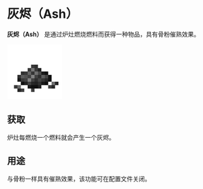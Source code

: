 # 灰烬（Ash）

**灰烬（Ash）** 是通过炉灶燃烧燃料而获得一种物品，具有骨粉催熟效果。

![&#x7070;&#x70EC;&#xFF08;&#x53EF;&#x80FD;&#x662F;&#x8349;&#x6728;&#x7070;&#xFF0C;&#x4E5F;&#x53EF;&#x80FD;&#x4E0D;&#x662F;&#xFF09;](../.gitbook/assets/ash.png)

## 获取

炉灶每燃烧一个燃料就会产生一个灰烬。

## 用途

与骨粉一样具有催熟效果，该功能可在配置文件关闭。

